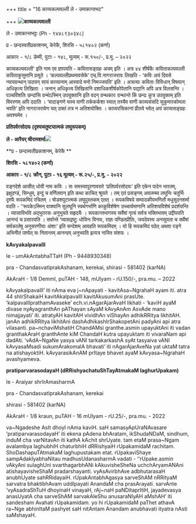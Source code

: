 +++
title = "16 काव्यकल्पवल्ली ले - उमाकान्तभट"

+++
![](magazine_images/img-1675185136Grantha3.jpg)**काव्यकल्पवल्ली**

ले - उमाकान्तभट्टः (Ph - ९४४८९३०३४८)

प्र - छन्दस्वतीप्रकाशनम्, केरेकै, शिरसि - ५८१४०२ (कर्णा)

आकारः - १/८ डेम्मी, पुटाः - १४८, मूल्यम् - रू.१५०/-, प्र.मु. – २०२२

काव्यकल्पवल्ली’ इति नाम एव ज्ञापयति - कवितासङ्ग्रहः अयम् इति । अत्र ४४ शीर्षकैः कविताकल्पवल्ली कविताकुसुमानि प्रसूते । ‘कल्पवल्लीप्रथमावसेके’ एच्.वि.नागराजरावः लिखति - ‘कविः अयं दिवसे न्यायग्रन्थान् पाठयन् सायं काव्यानाम् आस्वादे मनो निमज्जयति’ इति । अत्रत्याः कविताः विविधान् विषयान् अधिकृत्य लिखिताः । जनान् अधिकृत्य लिखितानि दशाधिकशीर्षकोपेतानि पद्यानि अपि अत्र विलसन्ति । पञ्चविंशतिः छन्दांसि ग्रन्थेऽस्मिन् उपयुक्तानि इति वदन् ग्रन्थकारः ग्रन्थान्ते किं छन्दः कुत्र उपयुक्तम् इति विवरणम् अपि ददाति । ‘वादाङ्गणे यस्य वाणी तर्ककर्कशा स्यात् तस्यैव वाणी काव्यसंसदि सुकुमारकोमला भवति’ इति नागराजरावेण यत् उक्तं तत्र न अतिशयोक्तिः । काव्यरसिकानां प्रीतये भवेत् अयं काव्यसङ्ग्रहः अवश्यमेव ।



**प्रतिपर्वरसोदयः (दृश्यचतुष्टयात्मकं लघुरूपकम्)**

**ले - आरैयर् श्रीरामशर्मा**![](magazine_images/img-1675185199Granth4.jpg)

**प्र - छन्दस्वतीप्रकाशनम्, केरेकै **

**शिरसि - ५८१४०२ (कर्णा)**

**आकारः - १/८ क्रौन्, पुटाः - १६ मूल्यम् - रू.२५/-, प्र.मु. - २०२२**

वङ्गदेशे आसीत् धोयी नाम कविः । सः समस्यापूरणावसरे ‘प्रतिपर्वरसोदयः’ इति एकेन पादेन भारतम्, इक्षुदण्डं, सिन्धुम्, इन्दुं च वर्णितवान् इति कथा काचित् श्रूयते । तम् एतं प्रसङ्गम् अवलम्ब्य लघुभिः चतुर्भिः दृश्यैः रूपकमिदं रचितम् । षोडशपुटात्मकं लघुपुस्तकम् एतत् । रूपकविषये सम्पादकीयभणितौ मधुसूदनशर्मा वदति - ‘‘रूपकेऽस्मिन् वाक्यानि सुलघूनि स्वर्थगर्भाणि काकुविशेषेण उच्चार्यमाणानि अतिशयविशेषं प्रदर्शयन्ति । व्यासाविर्भावे अद्भुतरसः अनुभूयते सहृदयैः । रूपकान्तभागस्य सर्वेषां नृत्यं सर्वत्र भक्तिभावम् उद्दीपयति आनन्दं च प्रसारयति । सर्वान्ते ‘व्यासद्रष्टुः धोयिनः विनयः, राज्ञः पण्डितप्रीतिः, जयदेवस्य अनसूयता च सर्वेषां सर्वकालेषु अनुसरणीयाः अंशाः’ इति सन्देशम् आवहति रूपकमिदम् । यो हि रूपकमिदं पठेत् अथवा रङ्गे अभिनीतं पश्येत् सः नितान्तम् आनन्दम् अनुभवति इत्यत्र नास्ति संशयः ।



**kAvyakalpavallI**

le - umAkAntabhaTTaH (Ph - 9448930348)

pra - ChandasvatIprakAshanam, kerekai, shirasi - 581402 (karNA)

AkAraH - 1/8 DemmI, puTAH - 148, mUlyam - rU.150/-, pra.mu. – 2022

kAvyakalpavallI’ iti nAma eva j~nApayati - kavitAsa~NgrahaH ayam iti. atra 44 shIrShakaiH kavitAkalpavallI kavitAkusumAni prasUte. ‘kalpavallIprathamAvaseke’ ech.vi.nAgarAjarAvaH likhati - ‘kaviH ayaM divase nyAyagranthAn pAThayan sAyaM kAvyAnAm AsvAde mano nimajjayati’ iti. atratyAH kavitAH vividhAn viShayAn adhikRRitya likhitAH. janAn adhikRRitya likhitAni dashAdhikashIrShakopetAni padyAni api atra vilasanti. pa~nchaviMshatiH ChandAMsi granthe.asmin upayuktAni iti vadan granthakAraH granthAnte kiM ChandaH kutra upayuktam iti vivaraNam api dadAti. ‘vAdA~NgaNe yasya vANI tarkakarkashA syAt tasyaiva vANI kAvyasaMsadi sukumArakomalA bhavati’ iti nAgarAjarAveNa yat uktaM tatra na atishayoktiH. kAvyarasikAnAM prItaye bhavet ayaM kAvyasa~NgrahaH avashyameva.



**pratiparvarasodayaH (dRRishyachatuShTayAtmakaM laghurUpakam)**

le - Araiyar shrIrAmasharmA

pra - ChandasvatIprakAshanam, kerekai

shirasi - 581402 (karNA)

AkAraH - 1/8 kraun, puTAH - 16 mUlyam - rU.25/-, pra.mu. - 2022

va~Ngadeshe AsIt dhoyI nAma kaviH. saH samasyApUraNAvasare ‘pratiparvarasodayaH’ iti ekena pAdena bhAratam, ikShudaNDaM, sindhum, induM cha varNitavAn iti kathA kAchit shrUyate. tam etaM prasa~Ngam avalambya laghubhiH chaturbhiH dRRishyaiH rUpakamidaM rachitam. ShoDashapuTAtmakaM laghupustakam etat. rUpakaviShaye sampAdakIyabhaNitau madhusUdanasharmA vadati - ‘‘rUpake.asmin vAkyAni sulaghUni svarthagarbhANi kAkuvisheSheNa uchchAryamANAni atishayavisheShaM pradarshayanti. vyAsAvirbhAve adbhutarasaH anubhUyate sahRRidayaiH. rUpakAntabhAgasya sarveShAM nRRityaM sarvatra bhaktibhAvam uddIpayati AnandaM cha prasArayati. sarvAnte ‘vyAsadraShTuH dhoyinaH vinayaH, rAj~naH paNDitaprItiH, jayadevasya anasUyatA cha sarveShAM sarvakAleShu anusaraNIyAH aMshAH’ iti sandesham Avahati rUpakamidam. yo hi rUpakamidaM paThet athavA ra~Nge abhinItaM pashyet saH nitAntam Anandam anubhavati ityatra nAsti saMshayaH.
